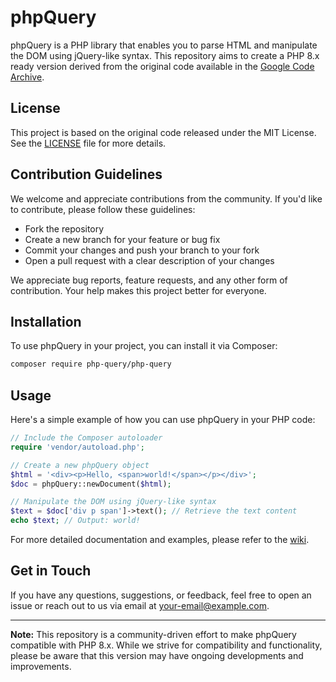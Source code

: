 # phpQuery

phpQuery is a PHP library that enables you to parse HTML and manipulate the DOM using jQuery-like syntax. This repository aims to create a PHP 8.x ready version derived from the original code available in the [Google Code Archive](https://code.google.com/archive/p/phpquery/).

## License

This project is based on the original code released under the MIT License. See the [LICENSE](LICENSE) file for more details.

## Contribution Guidelines

We welcome and appreciate contributions from the community. If you'd like to contribute, please follow these guidelines:

- Fork the repository
- Create a new branch for your feature or bug fix
- Commit your changes and push your branch to your fork
- Open a pull request with a clear description of your changes

We appreciate bug reports, feature requests, and any other form of contribution. Your help makes this project better for everyone.

## Installation

To use phpQuery in your project, you can install it via Composer:

```bash
composer require php-query/php-query
```

## Usage

Here's a simple example of how you can use phpQuery in your PHP code:

```php
// Include the Composer autoloader
require 'vendor/autoload.php';

// Create a new phpQuery object
$html = '<div><p>Hello, <span>world!</span></p></div>';
$doc = phpQuery::newDocument($html);

// Manipulate the DOM using jQuery-like syntax
$text = $doc['div p span']->text(); // Retrieve the text content
echo $text; // Output: world!
```

For more detailed documentation and examples, please refer to the [wiki](https://github.com/your-vendor-name/phpquery/wiki).

## Get in Touch

If you have any questions, suggestions, or feedback, feel free to open an issue or reach out to us via email at [your-email@example.com](mailto:your-email@example.com).

---

**Note:** This repository is a community-driven effort to make phpQuery compatible with PHP 8.x. While we strive for compatibility and functionality, please be aware that this version may have ongoing developments and improvements.

